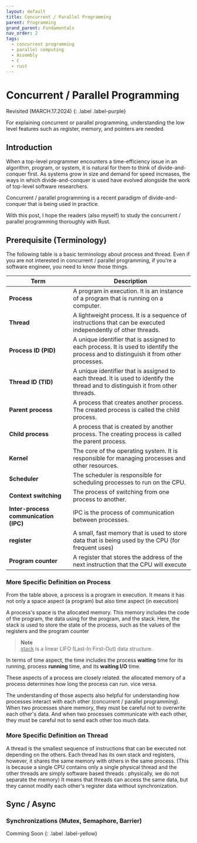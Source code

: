 ```yaml
---
layout: default
title: Concurrent / Parallel Programming
parent: Programming
grand_parent: Fundamentals
nav_order: 2
tags: 
  - concurrent programming
  - parallel computing
  - Assembly
  - C
  - rust
---
```


# Concurrent / Parallel Programming  

Revisited (MARCH.17.2024)
{: .label .label-purple}

For explaining concurrent or parallel programming, understanding the low level features such as register, memory, and pointers are needed.

## Introduction

When a top-level programmer encounters a time-efficiency issue in an algorithm, program, or system, it is natural for them to think of divide-and-conquer first. As systems grow in size and demand for speed increases, the ways in which divide-and-conquer is used have evolved alongside the work of top-level software researchers.

Concurrent / parallel programming is a recent paradigm of divide-and-conquer that is being used in practice.

With this post, I hope the readers (also myself) to study the concurrent / parallel programming thoroughly with Rust.

## Prerequisite (Terminology)

The following table is a basic terminology about process and thread. Even if you are not interested in concurrent / parallel programming, if you're a software engineer, you need to know those things.

| Term | Description |
|---|---|
| **Process** | A program in execution. It is an instance of a program that is running on a computer. |
| **Thread** | A lightweight process. It is a sequence of instructions that can be executed independently of other threads. |
| **Process ID (PID)** | A unique identifier that is assigned to each process. It is used to identify the process and to distinguish it from other processes. |
| **Thread ID (TID)** | A unique identifier that is assigned to each thread. It is used to identify the thread and to distinguish it from other threads. |
| **Parent process** | A process that creates another process. The created process is called the child process. |
| **Child process** | A process that is created by another process. The creating process is called the parent process. |
| **Kernel** | The core of the operating system. It is responsible for managing processes and other resources. |
| **Scheduler** | The scheduler is responsible for scheduling processes to run on the CPU. |
| **Context switching** | The process of switching from one process to another. |
| **Inter-process communication (IPC)** | IPC is the process of communication between processes. |
| **register** | A small, fast memory that is used to store data that is being used by the CPU (for frequent uses)|
| **Program counter** | A register that stores the address of the next instruction that the CPU will execute |   

### More Specific Definition on Process
From the table above, a process is a program in execution. It means it has not only a space aspect (a program) but also time aspect (in execution)

A process's space is the allocated memory. This memory includes the code of the program, the data using for the program, and the stack. Here, the stack is used to store the state of the process, such as the values of the registers and the program counter

> **Note**  
 <u>stack</u> is a linear LIFO (Last-In First-Out) data structure.

In terms of time aspect, the time includes the process **waiting** time for its running, process **running** time, and its **waiting I/O** time.

These aspects of a process are closely related. the allocated memory of a process determines how long the process can run. vice versa.

The understanding of those aspects also helpful for understanding how processes interact with each other (concurrent / parallel programming). When two processes share memory, they must be careful not to overwrite each other's data. And when two processes communicate with each other, they must be careful not to send each other too much data.

### More Specific Definition on Thread

A thread is the smallest sequence of instructions that can be executed not depending on the others. Each thread has its own stack and registers, however, it shares the same memory with others in the same process. (This is because a single CPU contains only a single physical thread and the other threads are simply software based threads : physically, we do not separate the memory) It means that threads can access the same data, but they cannot modify each other's register data without synchronization.

## Sync / Async

### Synchronizations (Mutex, Semaphore, Barrier)
Comming Soon
{: .label .label-yellow}
